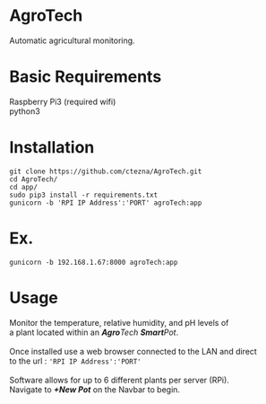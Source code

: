 # AgroTech
Automatic agricultural monitoring.
# Basic Requirements
Raspberry Pi3 (required wifi)
<br>
python3
# Installation
`git clone https://github.com/ctezna/AgroTech.git`<br>
`cd AgroTech/`<br>
`cd app/`<br>
`sudo pip3 install -r requirements.txt`<br>
`gunicorn -b 'RPI IP Address':'PORT' agroTech:app`<br>
# Ex.
`gunicorn -b 192.168.1.67:8000 agroTech:app`
# Usage
Monitor the temperature, relative humidity, and pH levels of<br>
a plant located within an <em><b>Agro</b>Tech <b>Smart</b>Pot</em>.<br><br>
Once installed use a web browser connected to the LAN and direct<br>
to the url : `'RPI IP Address':'PORT'`<br><br>
Software allows for up to 6 different plants per server (RPi).<br>
Navigate to <strong><em>+New Pot</em></strong> on the Navbar to begin.
